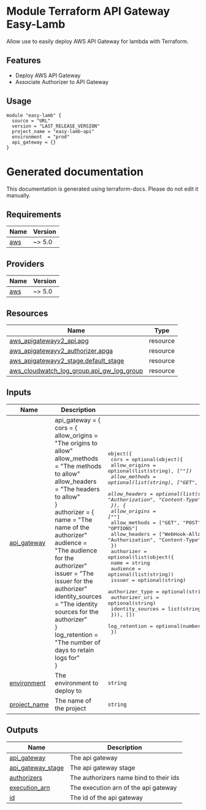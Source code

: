 <!-- BEGIN_TF_DOCS -->
# Module Terraform API Gateway Easy-Lamb

Allow use to easily deploy AWS API Gateway for lambda with Terraform.

## Features

- Deploy AWS API Gateway
- Associate Authorizer to API Gateway

## Usage

```hcl
module "easy-lamb" {
  source = "URL"
  version = "LAST_RELEASE_VERSION"
  project_name = "easy-lamb-api"
  environment  = "prod"
  api_gateway = {}
}
```

# Generated documentation

This documentation is generated using terraform-docs. Please do not edit it manually.

## Requirements

| Name | Version |
|------|---------|
| <a name="requirement_aws"></a> [aws](#requirement\_aws) | ~> 5.0 |

## Providers

| Name | Version |
|------|---------|
| <a name="provider_aws"></a> [aws](#provider\_aws) | ~> 5.0 |

## Resources

| Name | Type |
|------|------|
| [aws_apigatewayv2_api.apg](https://registry.terraform.io/providers/hashicorp/aws/latest/docs/resources/apigatewayv2_api) | resource |
| [aws_apigatewayv2_authorizer.apga](https://registry.terraform.io/providers/hashicorp/aws/latest/docs/resources/apigatewayv2_authorizer) | resource |
| [aws_apigatewayv2_stage.default_stage](https://registry.terraform.io/providers/hashicorp/aws/latest/docs/resources/apigatewayv2_stage) | resource |
| [aws_cloudwatch_log_group.api_gw_log_group](https://registry.terraform.io/providers/hashicorp/aws/latest/docs/resources/cloudwatch_log_group) | resource |

## Inputs

| Name | Description | Type | Default | Required |
|------|-------------|------|---------|:--------:|
| <a name="input_api_gateway"></a> [api\_gateway](#input\_api\_gateway) | api\_gateway = {<br/>        cors = {<br/>          allow\_origins = "The origins to allow"<br/>          allow\_methods = "The methods to allow"<br/>          allow\_headers = "The headers to allow"<br/>        }<br/>        authorizer = {<br/>          name = "The name of the authorizer"<br/>          audience = "The audience for the authorizer"<br/>          issuer = "The issuer for the authorizer"<br/>          identity\_sources = "The identity sources for the authorizer"<br/>        }<br/>        log\_retention = "The number of days to retain logs for"<br/>    } | <pre>object({<br/>    cors = optional(object({<br/>      allow_origins = optional(list(string), ["*"])<br/>      allow_methods = optional(list(string), ["GET", "POST", "PUT", "DELETE", "OPTIONS"])<br/>      allow_headers = optional(list(string), ["WebHook-Allowed-Origin", "Authorization", "Content-Type"])<br/>      }), {<br/>      allow_origins = ["*"]<br/>      allow_methods = ["GET", "POST", "PUT", "DELETE", "OPTIONS"]<br/>      allow_headers = ["WebHook-Allowed-Origin", "Authorization", "Content-Type"]<br/>    })<br/>    authorizer = optional(list(object({<br/>      name             = string<br/>      audience         = optional(list(string))<br/>      issuer           = optional(string)<br/>      authorizer_type  = optional(string, "JWT")<br/>      authorizer_uri   = optional(string)<br/>      identity_sources = list(string)<br/>    })), [])<br/>    log_retention = optional(number, 14)<br/>  })</pre> | n/a | yes |
| <a name="input_environment"></a> [environment](#input\_environment) | The environment to deploy to | `string` | n/a | yes |
| <a name="input_project_name"></a> [project\_name](#input\_project\_name) | The name of the project | `string` | n/a | yes |

## Outputs

| Name | Description |
|------|-------------|
| <a name="output_api_gateway"></a> [api\_gateway](#output\_api\_gateway) | The api gateway |
| <a name="output_api_gateway_stage"></a> [api\_gateway\_stage](#output\_api\_gateway\_stage) | The api gateway stage |
| <a name="output_authorizers"></a> [authorizers](#output\_authorizers) | The authorizers name bind to their ids |
| <a name="output_execution_arn"></a> [execution\_arn](#output\_execution\_arn) | The execution arn of the api gateway |
| <a name="output_id"></a> [id](#output\_id) | The id of the api gateway |
<!-- END_TF_DOCS -->